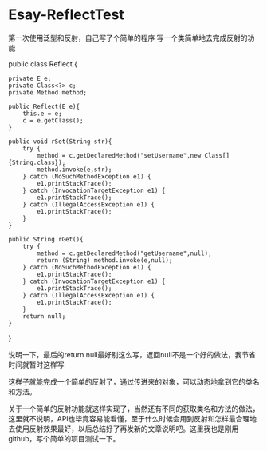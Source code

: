 # Esay-ReflectTest
第一次使用泛型和反射，自己写了个简单的程序
写一个类简单地去完成反射的功能

public class Reflect<E> {

    private E e;
    private Class<?> c;
    private Method method;

    public Reflect(E e){
        this.e = e;
        c = e.getClass();
    }

    public void rSet(String str){
        try {
            method = c.getDeclaredMethod("setUsername",new Class[]{String.class});
            method.invoke(e,str);
        } catch (NoSuchMethodException e1) {
            e1.printStackTrace();
        } catch (InvocationTargetException e1) {
            e1.printStackTrace();
        } catch (IllegalAccessException e1) {
            e1.printStackTrace();
        }
    }

    public String rGet(){
        try {
            method = c.getDeclaredMethod("getUsername",null);
            return (String) method.invoke(e,null);
        } catch (NoSuchMethodException e1) {
            e1.printStackTrace();
        } catch (InvocationTargetException e1) {
            e1.printStackTrace();
        } catch (IllegalAccessException e1) {
            e1.printStackTrace();
        }
        return null;
    }

}

说明一下，最后的return null最好别这么写，返回null不是一个好的做法，我节省时间就暂时这样写

这样子就能完成一个简单的反射了，通过传进来的对象，可以动态地拿到它的类名和方法。

关于一个简单的反射功能就这样实现了，当然还有不同的获取类名和方法的做法，这里就不说明，API也毕竟容易能看懂，至于什么时候会用到反射和怎样最合理地去使用反射效果最好，以后总结好了再发新的文章说明吧。这里我也是刚用github，写个简单的项目测试一下。
